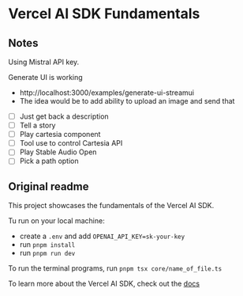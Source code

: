 # Vercel AI SDK Fundamentals

## Notes

Using Mistral API key.

Generate UI is working
- http://localhost:3000/examples/generate-ui-streamui
- The idea would be to add ability to upload an image and send that
- [ ] Just get back a description
- [ ] Tell a story
- [ ] Play cartesia component
- [ ] Tool use to control Cartesia API
- [ ] Play Stable Audio Open
- [ ] Pick a path option

## Original readme

This project showcases the fundamentals of the Vercel AI SDK.

Tu run on your local machine:

- create a `.env` and add `OPENAI_API_KEY=sk-your-key`
- run `pnpm install`
- run `pnpm run dev`

To run the terminal programs, run `pnpm tsx core/name_of_file.ts`

To learn more about the Vercel AI SDK, check out the [docs](https://sdk.vercel.ai/docs)
